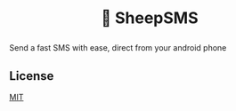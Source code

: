 # <p align="center">:calling: SheepSMS</p>

<p>Send a fast SMS with ease, direct from your android phone</p>

## License

[MIT](https://github.com/Nn0Team/SheepSMS/blob/master/LICENSE)
